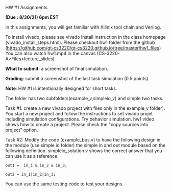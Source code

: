 HW #1 Assignments 

**(Due : 8/30/21) 6pm EST**



In this assignments, you will get familiar with Xilinix tool chain and Verilog. 

To install vivado, please see vivado install instruction in the class
homepage (vivado_install_steps.html). 
Please checkout hw1 folder from the github
(https://github.com/gt-cs3220/gt-cs3220.github.io/tree/master/hw1_files)
You can also watch hw1.mp4 in the canvas (CS-3220-A>Files>lecture_slides)

**What to submit**: a screenshot of final simulation. 

**Grading**: submit a screenshot of the last task simulation (0.5 points) 

**Note**: HW #1 is intentionally designed for short tasks.  
  
The folder has two subfolders(example_v,simpleio_v) and simple two tasks. 

Task #1: create a new vivado project with  files only in the example_v folder). You start a new project and follow the instructions to set vivado projet including simulation configurations.  Try behavior simulation.  hw1 video shows how to create a project. Please check the "copy sources into project" option. 


Task #2: Modify the code (example_bus.v)  to have the following design in the module (use simple io folder) the simple in and out module based on the following definition.  simpleio_solution.v shows the correct answer that you can use it as a reference. 

```out1 =  in_1 & in_2 & in_3; ```

```out2 = in_1|in_2|in_3; ```

You can use the same testing code to test your designs. 

